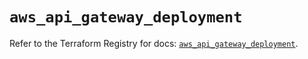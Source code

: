# `aws_api_gateway_deployment`

Refer to the Terraform Registry for docs: [`aws_api_gateway_deployment`](https://registry.terraform.io/providers/hashicorp/aws/5.38.0/docs/resources/api_gateway_deployment).
